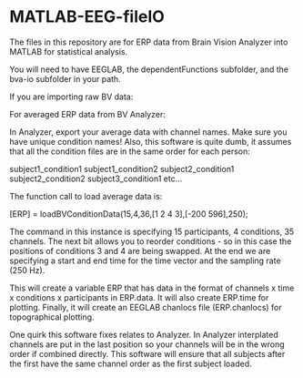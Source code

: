 # MATLAB-EEG-fileIO

The files in this repository are for ERP data from Brain Vision Analyzer into MATLAB for statistical analysis. 

You will need to have EEGLAB, the dependentFunctions subfolder, and the bva-io subfolder in your path. 

If you are importing raw BV data: 


For averaged ERP data from BV Analyzer:

In Analyzer, export your average data with channel names. Make sure you have unique condition names! Also, this software is quite dumb, it assumes that all the condition files are in the same order for each person:

subject1_condition1 subject1_condition2 subject2_condition1 subject2_condition2 subject3_condition1 etc...

The function call to load average data is:

[ERP] = loadBVConditionData(15,4,36,[1 2 4 3],[-200 596],250);

The command in this instance is specifying 15 participants, 4 conditions, 35 channels. The next bit allows you to reorder conditions - so in this case the positions of conditions 3 and 4 are being swapped. At the end we are specifying a start and end time for the time vector and the sampling rate (250 Hz).

This will create a variable ERP that has data in the format of channels x time x conditions x participants in ERP.data. It will also create ERP.time for plotting. Finally, it will create an EEGLAB chanlocs file (ERP.chanlocs) for topographical plotting.

One quirk this software fixes relates to Analyzer. In Analyzer interplated channels are put in the last position so your channels will be in the wrong order if combined directly. This software will ensure that all subjects after the first have the same channel order as the first subject loaded.
